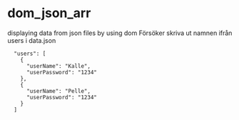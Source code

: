 # dom_json_arr
displaying data from json files by using dom
Försöker skriva ut namnen ifrån users i data.json
```
  "users": [
    {
      "userName": "Kalle",
      "userPassword": "1234"
    },
    {
      "userName": "Pelle",
      "userPassword": "1234"
    }
  ]
```
  
  